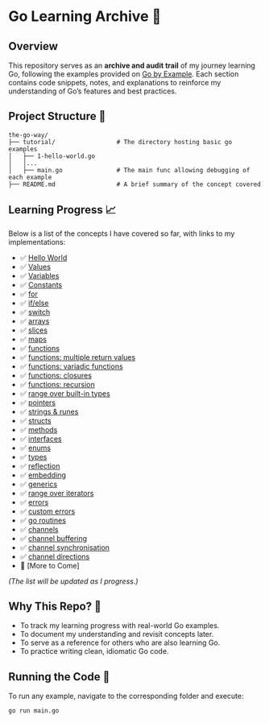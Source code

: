 # Go Learning Archive 📜

## Overview

This repository serves as an **archive and audit trail** of my journey learning Go, following the examples provided on [Go by Example](https://gobyexample.com/). Each section contains code snippets, notes, and explanations to reinforce my understanding of Go’s features and best practices.

## Project Structure 🌳

```
the-go-way/
├── tutorial/                 # The directory hosting basic go examples
│   ├── 1-hello-world.go
│   │...
│   ├── main.go               # The main func allowing debugging of each example
├── README.md                 # A brief summary of the concept covered
```

## Learning Progress 📈

Below is a list of the concepts I have covered so far, with links to my implementations:

- ✅ [Hello World](tutorial/1-hello-world.go/)
- ✅ [Values](tutorial/2-values.go/)
- ✅ [Variables](tutorial/3-variables.go/)
- ✅ [Constants](tutorial/4-constants.go/)
- ✅ [for](tutorial/5-for.go/)
- ✅ [if/else](tutorial/6-if-else.go/)
- ✅ [switch](tutorial/7-switch.go/)
- ✅ [arrays](tutorial/8-arrays.go/)
- ✅ [slices](tutorial/9-slices.go/)
- ✅ [maps](tutorial/10-maps.go/)
- ✅ [functions](tutorial/11-functions.go/)
- ✅ [functions: multiple return values](tutorial/12-multiple-return-values.go/)
- ✅ [functions: variadic functions](tutorial/13-variadic-functions.go/)
- ✅ [functions: closures](tutorial/14-closures.go/)
- ✅ [functions: recursion](tutorial/15-recursion.go/)
- ✅ [range over built-in types](tutorial/16-range-over-built-in-types.go/)
- ✅ [pointers](tutorial/17-pointers.go/)
- ✅ [strings & runes](tutorial/18-strings-and-runes.go/)
- ✅ [structs](tutorial/19-structs.go/)
- ✅ [methods](tutorial/20-methods.go/)
- ✅ [interfaces](tutorial/21-interfaces.go/)
- ✅ [enums](tutorial/22-enums.go/)
- ✅ [types](tutorial/23-types.go/)
- ✅ [reflection](tutorial/24-reflection.go/)
- ✅ [embedding](tutorial/25-embedding.go/)
- ✅ [generics](tutorial/26-generics.go/)
- ✅ [range over iterators](tutorial/27-range-over-iterators.go/)
- ✅ [errors](tutorial/28-errors.go/)
- ✅ [custom errors](tutorial/29-custom-errors.go/)
- ✅ [go routines](tutorial/30-go-routines.go/)
- ✅ [channels](tutorial/31-channels.go/)
- ✅ [channel buffering](tutorial/32-channel-buffering.go/)
- ✅ [channel synchronisation](tutorial/33-channel-synchronization.go/)
- ✅ [channel directions](tutorial/34-channel-directions.go/)
- 🔄 [More to Come]

_(The list will be updated as I progress.)_

## Why This Repo? 🤔

- To track my learning progress with real-world Go examples.
- To document my understanding and revisit concepts later.
- To serve as a reference for others who are also learning Go.
- To practice writing clean, idiomatic Go code.

## Running the Code 🏃

To run any example, navigate to the corresponding folder and execute:

```sh
go run main.go
```
